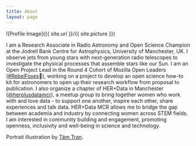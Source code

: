 ```yaml
---
title: About
layout: page
---
```

![Profile Image]({{ site.url }}/{{ site.picture }})

I am a Research Associate in Radio Astronomy and Open Science Champion at the Jodrell Bank Centre for Astrophysics, University of Manchester, UK. I observe jets from young stars with next-generation radio telescopes to investigate the physical processes that assemble stars like our Sun. I am an Open Project Lead in the Round 4 Cohort of Mozilla Open Leaders ([#RebelFoxes](https://twitter.com/rachaelevelyn/lists/rebelfoxes)🦊), working on a project to develop an open science how-to kit for astronomers to open up their research workflow from proposal to publication. I also organize a chapter of HER+Data in Manchester ([@herplusdatamcr](https://twitter.com/herplusdatamcr)), a meetup group to bring together women who work with and love data - to support one another, inspire each other, share experiences and talk data. HER+Data MCR allows me to bridge the gap between academia and industry by connecting women across STEM fields. I am interested in community building and engagement, promoting openness, inclusivity and well-being in science and technology.

Portrait illustration by [Täm Tran](https://www.instagram.com/catlockholmes/).
